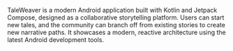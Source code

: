TaleWeaver is a modern Android application built with Kotlin and Jetpack Compose, designed as a collaborative storytelling platform. Users can start new tales, and the community can branch off from existing stories to create new narrative paths. It showcases a modern, reactive architecture using the latest Android development tools.
